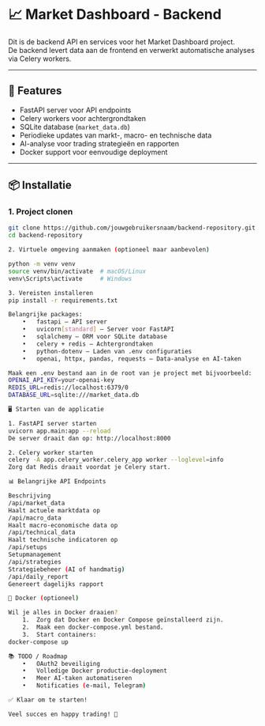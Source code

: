 # 📈 Market Dashboard - Backend

Dit is de backend API en services voor het Market Dashboard project.  
De backend levert data aan de frontend en verwerkt automatische analyses via Celery workers.

---

## 🚀 Features

- FastAPI server voor API endpoints
- Celery workers voor achtergrondtaken
- SQLite database (`market_data.db`)
- Periodieke updates van markt-, macro- en technische data
- AI-analyse voor trading strategieën en rapporten
- Docker support voor eenvoudige deployment

---

## 📦 Installatie

### 1. Project clonen
```bash
git clone https://github.com/jouwgebruikersnaam/backend-repository.git
cd backend-repository

2. Virtuele omgeving aanmaken (optioneel maar aanbevolen)

python -m venv venv
source venv/bin/activate  # macOS/Linux
venv\Scripts\activate     # Windows

3. Vereisten installeren
pip install -r requirements.txt

Belangrijke packages:
	•	fastapi — API server
	•	uvicorn[standard] — Server voor FastAPI
	•	sqlalchemy — ORM voor SQLite database
	•	celery + redis — Achtergrondtaken
	•	python-dotenv — Laden van .env configuraties
	•	openai, httpx, pandas, requests — Data-analyse en AI-taken

Maak een .env bestand aan in de root van je project met bijvoorbeeld:
OPENAI_API_KEY=your-openai-key
REDIS_URL=redis://localhost:6379/0
DATABASE_URL=sqlite:///market_data.db

🖥️ Starten van de applicatie

1. FastAPI server starten
uvicorn app.main:app --reload
De server draait dan op: http://localhost:8000

2. Celery worker starten
celery -A app.celery_worker.celery_app worker --loglevel=info
Zorg dat Redis draait voordat je Celery start.

📊 Belangrijke API Endpoints

Beschrijving
/api/market_data
Haalt actuele marktdata op
/api/macro_data
Haalt macro-economische data op
/api/technical_data
Haalt technische indicatoren op
/api/setups
Setupmanagement
/api/strategies
Strategiebeheer (AI of handmatig)
/api/daily_report
Genereert dagelijks rapport

🐳 Docker (optioneel)

Wil je alles in Docker draaien?
	1.	Zorg dat Docker en Docker Compose geïnstalleerd zijn.
	2.	Maak een docker-compose.yml bestand.
	3.	Start containers:
docker-compose up

📚 TODO / Roadmap
	•	OAuth2 beveiliging
	•	Volledige Docker productie-deployment
	•	Meer AI-taken automatiseren
	•	Notificaties (e-mail, Telegram)

✅ Klaar om te starten!

Veel succes en happy trading! 🚀

